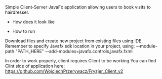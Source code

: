 Simple Client-Server JavaFx application allowing users to book visits to hairdresser.

* How does it look like


* How to run

Download files and create new project from existing files using IDE
Remember to specify Javafx sdk location in your project, using: --module-path "PATH_HERE" --add-modules=javafx.controls,javafx.fxml

In order to work properly, client requires Client to be working 
You can find Clint side of application here: https://github.com/WojciechPrzerywacz/Fryzjer_Client_v2
